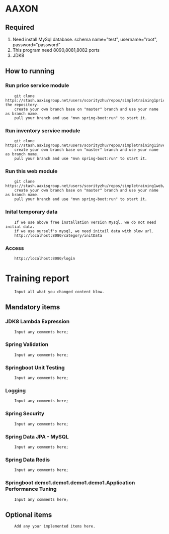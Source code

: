 # AAXON

## Required
1) Need install MySql database. schema name="test", username="root", password="password"
2) This program need 8090,8081,8082 ports
3) JDK8

## How to running
### Run price service module
        
        git clone https://stash.aaxisgroup.net/users/scorityzhu/repos/simpletraining1priceservice/browse the repository.
        create your own branch base on "master" branch and use your name as branch name.
        pull your branch and use "mvn spring-boot:run" to start it.

### Run inventory service module

        git clone https://stash.aaxisgroup.net/users/scorityzhu/repos/simpletraining1inventoryservice/browse
        create your own branch base on "master" branch and use your name as branch name.
        pull your branch and use "mvn spring-boot:run" to start it.

### Run this web module

        git clone https://stash.aaxisgroup.net/users/scorityzhu/repos/simpletraining1web/browse 
        create your own branch base on "master" branch and use your name as branch name.
        pull your branch and use "mvn spring-boot:run" to start it.

### Inital temporary data

        If we use above free installation version Mysql. we do not need initial data.
        if we use ourself's mysql, we need initail data with blow url.  
        http://localhost:8080/category/initData


### Access
        http://localhost:8080/login

 


Training report
=====================================================
        Input all what you changed content blow.

## Mandatory items

### JDK8 Lambda Expression
        
        Input any comments here;
        
### Spring Validation
        
        Input any comments here;
        
### Springboot Unit Testing
        
        Input any comments here;

### Logging
        
        Input any comments here;
        
### Spring Security
        
        Input any comments here;
        
### Spring Data JPA - MySQL
        
        Input any comments here;
        
### Spring Data Redis
        
        Input any comments here;
        
### Springboot demo1.demo1.demo1.demo1.Application Performance Tuning
        
        Input any comments here;
        
## Optional items

        Add any your implemented items here. 